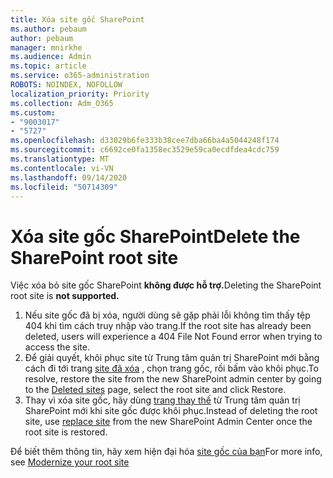 ```yaml
---
title: Xóa site gốc SharePoint
ms.author: pebaum
author: pebaum
manager: mnirkhe
ms.audience: Admin
ms.topic: article
ms.service: o365-administration
ROBOTS: NOINDEX, NOFOLLOW
localization_priority: Priority
ms.collection: Adm_O365
ms.custom:
- "9003017"
- "5727"
ms.openlocfilehash: d33029b6fe333b38cee7dba66ba4a5044248f174
ms.sourcegitcommit: c6692ce0fa1358ec3529e59ca0ecdfdea4cdc759
ms.translationtype: MT
ms.contentlocale: vi-VN
ms.lasthandoff: 09/14/2020
ms.locfileid: "50714309"
---
```

# <a name="delete-the-sharepoint-root-site"></a><span data-ttu-id="7dd7a-102">Xóa site gốc SharePoint</span><span class="sxs-lookup"><span data-stu-id="7dd7a-102">Delete the SharePoint root site</span></span>

<span data-ttu-id="7dd7a-103">Việc xóa bỏ site gốc SharePoint  **không được hỗ trợ.**</span><span class="sxs-lookup"><span data-stu-id="7dd7a-103">Deleting the SharePoint root site is  **not supported.**</span></span>

1.  <span data-ttu-id="7dd7a-104">Nếu site gốc đã bị xóa, người dùng sẽ gặp phải lỗi không tìm thấy tệp 404 khi tìm cách truy nhập vào trang.</span><span class="sxs-lookup"><span data-stu-id="7dd7a-104">If the root site has already been deleted, users will experience a  404 File Not Found  error when trying to access the site.</span></span>
2.  <span data-ttu-id="7dd7a-105">Để giải quyết, khôi phục site từ Trung tâm quản trị SharePoint mới bằng cách đi tới trang  [site đã xóa](https://admin.microsoft.com/sharepoint?page=recycleBin&modern=true)  , chọn trang gốc, rồi bấm vào khôi phục.</span><span class="sxs-lookup"><span data-stu-id="7dd7a-105">To resolve, restore the site  from the new SharePoint admin center by going to the  [Deleted sites](https://admin.microsoft.com/sharepoint?page=recycleBin&modern=true)  page, select the root site and click  Restore.</span></span>
3.  <span data-ttu-id="7dd7a-106">Thay vì xóa site gốc, hãy dùng [trang thay thế](https://docs.microsoft.com/sharepoint/modern-root-site#replace-your-root-site)  từ Trung tâm quản trị SharePoint mới khi site gốc được khôi phục.</span><span class="sxs-lookup"><span data-stu-id="7dd7a-106">Instead of deleting the root site, use [replace site](https://docs.microsoft.com/sharepoint/modern-root-site#replace-your-root-site)  from the new SharePoint Admin Center once the root site is restored.</span></span>

<span data-ttu-id="7dd7a-107">Để biết thêm thông tin, hãy xem hiện đại hóa [site gốc của bạn](https://docs.microsoft.com/sharepoint/modern-root-site)</span><span class="sxs-lookup"><span data-stu-id="7dd7a-107">For more info, see [Modernize your root site](https://docs.microsoft.com/sharepoint/modern-root-site)</span></span>